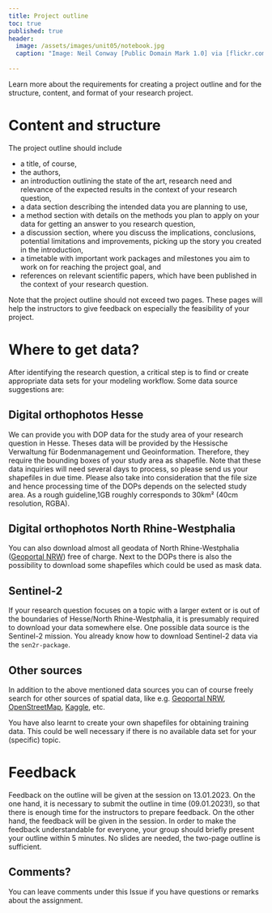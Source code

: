 ```yaml
---
title: Project outline
toc: true
published: true
header:
  image: /assets/images/unit05/notebook.jpg
  caption: "Image: Neil Conway [Public Domain Mark 1.0] via [flickr.com](https://www.flickr.com/photos/neilconway/5625707813/in/photostream/)"
 
---
```

   
Learn more about the requirements for creating a project outline and for the structure, content, and format of your research project.


# Content and structure
The project outline should include
* a title, of course, 
* the authors,
* an introduction outlining the state of the art, research need and relevance of the expected results in the context of your research question,
* a data section describing the intended data you are planning to use,
* a method section with details on the methods you plan to apply on your data for getting an answer to you research question,
* a discussion section, where you discuss the implications, conclusions, potential limitations and improvements, picking up the story you created in the introduction, 
* a timetable with important work packages and milestones you aim to work on for reaching the project goal, and 
* references on relevant scientific papers, which have been published in the context of your research question.

Note that the project outline should not exceed two pages.
These pages will help the instructors to give feedback on especially the feasibility of your project. 

# Where to get data?
After identifying the research question, a critical step is to find or create appropriate data sets for your modeling workflow.
Some data source suggestions are:

## Digital orthophotos Hesse

We can provide you with DOP data for the study area of your research question in Hesse.
Theses data will be provided by the Hessische Verwaltung für Bodenmanagement und Geoinformation.
Therefore, they require the  bounding boxes of your study area as shapefile.
Note that these data inquiries will need several days to process, so please send us your shapefiles in due time.
Please also take into consideration that the file size and hence processing time of the DOPs depends on the selected study area.
As a rough guideline,1GB roughly corresponds to 30km² (40cm resolution, RGBA).


## Digital orthophotos North Rhine-Westphalia
You can also download almost all geodata of North Rhine-Westphalia ([Geoportal NRW](https://www.geoportal.nrw/)) free of charge.
Next to the DOPs there is also the possibility to download some shapefiles which could be used as mask data.
   
   
## Sentinel-2
If your research question focuses on a topic with a larger extent or is out of the boundaries of Hesse/North Rhine-Westphalia, it is presumably required to download your data somewhere else. One possible data source is the Sentinel-2 mission. You already know how to download Sentinel-2 data via the `sen2r-package`.
   
## Other sources
In addition to the above mentioned data sources you can of course freely search for other sources of spatial data, 
like e.g. [Geoportal NRW](https://www.geoportal.nrw/), [OpenStreetMap](https://www.openstreetmap.de/), [Kaggle](https://www.kaggle.com/), etc.

You have also learnt to create your own shapefiles for obtaining training data. 
This could be well necessary if there is no available data set for your (specific) topic.


   



# Feedback
Feedback on the outline will be given at the session on 13.01.2023. On the one hand, it is necessary to submit the outline in time (09.01.2023!), so that there is enough time for the instructors to prepare feedback. On the other hand, the feedback will be given in the session. In order to make the feedback understandable for everyone, your group should briefly present your outline within 5 minutes. No slides are needed, the two-page outline is sufficient.



## Comments?
You can leave comments under this Issue if you have questions or remarks about the assignment. 



<script src="https://utteranc.es/client.js"
        repo="GeoMOER/geoAI"
        issue-term="GeoAI_2021_unit_05_01_project_outline"
        theme="github-light"
        crossorigin="anonymous"
        async>
</script>


